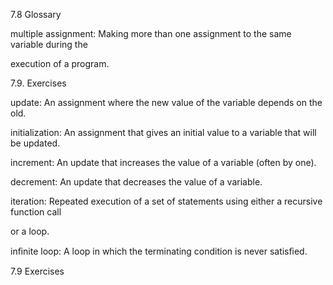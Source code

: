 7.8 Glossary

multiple assignment: Making more than one assignment to the same variable during the

execution of a program.

7.9. Exercises

update: An assignment where the new value of the variable depends on the old.

initialization: An assignment that gives an initial value to a variable that will be updated.

increment: An update that increases the value of a variable (often by one).

decrement: An update that decreases the value of a variable.

iteration: Repeated execution of a set of statements using either a recursive function call

or a loop.

inﬁnite loop: A loop in which the terminating condition is never satisﬁed.

7.9 Exercises